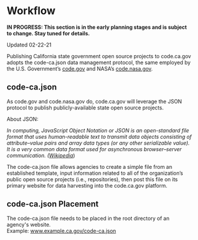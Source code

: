 # Workflow

**IN PROGRESS: This section is in the early planning stages and is subject to change. Stay tuned for details.**

Updated 02-22-21

Publishing California state government open source projects to code.ca.gov adopts the code-ca.json data management protocol, the same employed by the U.S. Government’s [code.gov](https://code.gov) and NASA’s [code.nasa.gov](https://code.nasa.gov).

## code-ca.json

As code.gov and code.nasa.gov do, code.ca.gov will leverage the JSON protocol to publish publicly-available state open source projects.

About JSON:

*In computing, JavaScript Object Notation or JSON is an open-standard file format that uses human-readable text to transmit data objects consisting of attribute–value pairs and array data types (or any other serializable value). It is a very common data format used for asynchronous browser–server communication. ([Wikipedia](https://en.wikipedia.org/wiki/JSON)*)

The code-ca.json file allows agencies to create a simple file from an established template, input information related to all of the organization’s public open source projects (i.e., repositories), then post this file on its primary website for data harvesting into the code.ca.gov platform.

## code-ca.json Placement
The code-ca.json file needs to be placed in the root directory of an agency's website.  
Example: www.example.ca.gov/code-ca.json



